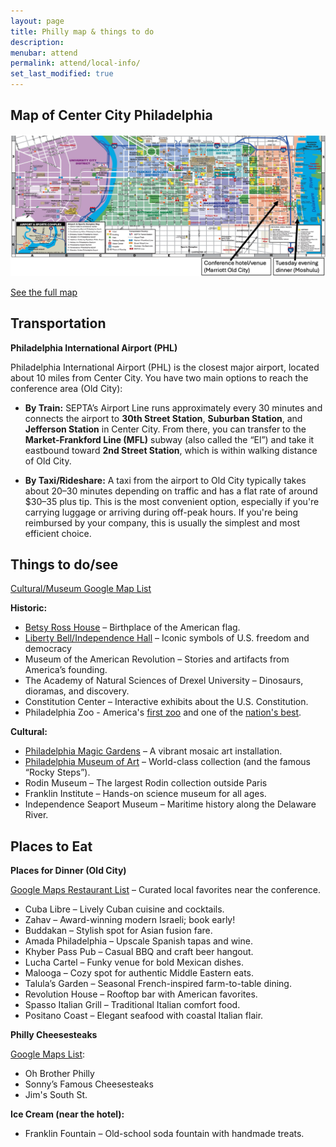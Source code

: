 ```yaml
---
layout: page
title: Philly map & things to do
description: 
menubar: attend
permalink: attend/local-info/
set_last_modified: true
---
```


## Map of Center City Philadelphia

<img src = "../../assets/img/map_with_arrows.png">

[See the full map](https://www.visitphilly.com/wp-content/uploads/2024/04/Walking-Flat-PHLCVB-Map.pdf)

## Transportation
**Philadelphia International Airport (PHL)**

Philadelphia International Airport (PHL) is the closest major airport, located about 10 miles from Center City. You have two main options to reach the conference area (Old City):

* **By Train:**
SEPTA’s Airport Line runs approximately every 30 minutes and connects the airport to **30th Street Station**, **Suburban Station**, and **Jefferson Station** in Center City. From there, you can transfer to the **Market-Frankford Line (MFL)** subway (also called the “El”) and take it eastbound toward **2nd Street Station**, which is within walking distance of Old City.


* **By Taxi/Rideshare:**
A taxi from the airport to Old City typically takes about 20–30 minutes depending on traffic and has a flat rate of around $30–35 plus tip. This is the most convenient option, especially if you're carrying luggage or arriving during off-peak hours. If you're being reimbursed by your company, this is usually the simplest and most efficient choice.


## Things to do/see

[Cultural/Museum Google Map List](https://maps.app.goo.gl/JW73CWgCyTsP3mMr8)

**Historic:**
- [Betsy Ross House](https://historicphiladelphia.org/betsy-ross-house/) – Birthplace of the American flag.
- [Liberty Bell/Independence Hall](https://www.nps.gov/inde/planyourvisit/independencehall.htm) – Iconic symbols of U.S. freedom and democracy
- Museum of the American Revolution – Stories and artifacts from America’s founding.
- The Academy of Natural Sciences of Drexel University – Dinosaurs, dioramas, and discovery.
- Constitution Center – Interactive exhibits about the U.S. Constitution.
- Philadelphia Zoo - America's [first zoo](https://www.philadelphiazoo.org/about-the-zoo/) and one of the [nation's best](https://10best.usatoday.com/awards/philadelphia-zoo-philadelphia-pennsylvania/).

**Cultural:**
- [Philadelphia Magic Gardens](https://www.phillymagicgardens.org/) – A vibrant mosaic art installation.
- [Philadelphia Museum of Art](https://philamuseum.org/) – World-class collection (and the famous “Rocky Steps”).
- Rodin Museum – The largest Rodin collection outside Paris
- Franklin Institute – Hands-on science museum for all ages.
- Independence Seaport Museum – Maritime history along the Delaware River.

## Places to Eat

**Places for Dinner (Old City)**

[Google Maps Restaurant List](https://maps.app.goo.gl/rhDzkr5QqzftMc3r9) – Curated local favorites near the conference.

- Cuba Libre – Lively Cuban cuisine and cocktails.
- Zahav – Award-winning modern Israeli; book early!
- Buddakan – Stylish spot for Asian fusion fare.
- Amada Philadelphia – Upscale Spanish tapas and wine.
- Khyber Pass Pub – Casual BBQ and craft beer hangout.
- Lucha Cartel – Funky venue for bold Mexican dishes.
- Malooga – Cozy spot for authentic Middle Eastern eats.
- Talula’s Garden – Seasonal French-inspired farm-to-table dining.
- Revolution House – Rooftop bar with American favorites.
- Spasso Italian Grill – Traditional Italian comfort food.
- Positano Coast – Elegant seafood with coastal Italian flair.

**Philly Cheesesteaks** 

[Google Maps List](https://maps.app.goo.gl/2nkRi3u8n72LVseV6): 
- Oh Brother Philly
- Sonny’s Famous Cheesesteaks
- Jim's South St.

**Ice Cream (near the hotel):**
- Franklin Fountain – Old-school soda fountain with handmade treats.



